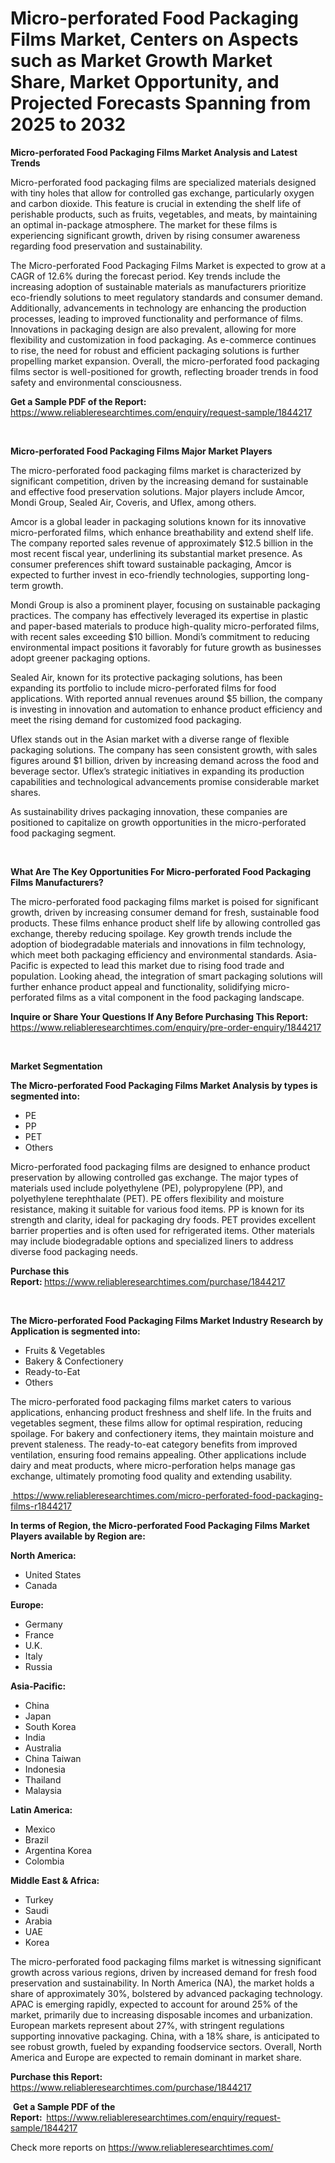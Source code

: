 <p><h1>Micro-perforated Food Packaging Films Market, Centers on Aspects such as Market Growth Market Share, Market Opportunity, and Projected Forecasts Spanning from 2025 to 2032</h1></p><p><strong>Micro-perforated Food Packaging Films Market Analysis and Latest Trends</strong></p>
<p><p>Micro-perforated food packaging films are specialized materials designed with tiny holes that allow for controlled gas exchange, particularly oxygen and carbon dioxide. This feature is crucial in extending the shelf life of perishable products, such as fruits, vegetables, and meats, by maintaining an optimal in-package atmosphere. The market for these films is experiencing significant growth, driven by rising consumer awareness regarding food preservation and sustainability. </p><p>The Micro-perforated Food Packaging Films Market is expected to grow at a CAGR of 12.6% during the forecast period. Key trends include the increasing adoption of sustainable materials as manufacturers prioritize eco-friendly solutions to meet regulatory standards and consumer demand. Additionally, advancements in technology are enhancing the production processes, leading to improved functionality and performance of films. Innovations in packaging design are also prevalent, allowing for more flexibility and customization in food packaging. As e-commerce continues to rise, the need for robust and efficient packaging solutions is further propelling market expansion. Overall, the micro-perforated food packaging films sector is well-positioned for growth, reflecting broader trends in food safety and environmental consciousness.</p></p>
<p><strong>Get a Sample PDF of the Report:&nbsp;</strong> <a href="https://www.reliableresearchtimes.com/enquiry/request-sample/1844217?utm_campaign=3184&utm_medium=2&utm_source=Github&utm_content=ia&utm_term=08032025&utm_id=micro-perforated-food-packaging-films">https://www.reliableresearchtimes.com/enquiry/request-sample/1844217</a></p>
<p>&nbsp;</p>
<p><strong>Micro-perforated Food Packaging Films Major Market Players</strong></p>
<p><p>The micro-perforated food packaging films market is characterized by significant competition, driven by the increasing demand for sustainable and effective food preservation solutions. Major players include Amcor, Mondi Group, Sealed Air, Coveris, and Uflex, among others.</p><p>Amcor is a global leader in packaging solutions known for its innovative micro-perforated films, which enhance breathability and extend shelf life. The company reported sales revenue of approximately $12.5 billion in the most recent fiscal year, underlining its substantial market presence. As consumer preferences shift toward sustainable packaging, Amcor is expected to further invest in eco-friendly technologies, supporting long-term growth.</p><p>Mondi Group is also a prominent player, focusing on sustainable packaging practices. The company has effectively leveraged its expertise in plastic and paper-based materials to produce high-quality micro-perforated films, with recent sales exceeding $10 billion. Mondi’s commitment to reducing environmental impact positions it favorably for future growth as businesses adopt greener packaging options.</p><p>Sealed Air, known for its protective packaging solutions, has been expanding its portfolio to include micro-perforated films for food applications. With reported annual revenues around $5 billion, the company is investing in innovation and automation to enhance product efficiency and meet the rising demand for customized food packaging.</p><p>Uflex stands out in the Asian market with a diverse range of flexible packaging solutions. The company has seen consistent growth, with sales figures around $1 billion, driven by increasing demand across the food and beverage sector. Uflex’s strategic initiatives in expanding its production capabilities and technological advancements promise considerable market shares.</p><p>As sustainability drives packaging innovation, these companies are positioned to capitalize on growth opportunities in the micro-perforated food packaging segment.</p></p>
<p>&nbsp;</p>
<p><strong>What Are The Key Opportunities For Micro-perforated Food Packaging Films Manufacturers?</strong></p>
<p><p>The micro-perforated food packaging films market is poised for significant growth, driven by increasing consumer demand for fresh, sustainable food products. These films enhance product shelf life by allowing controlled gas exchange, thereby reducing spoilage. Key growth trends include the adoption of biodegradable materials and innovations in film technology, which meet both packaging efficiency and environmental standards. Asia-Pacific is expected to lead this market due to rising food trade and population. Looking ahead, the integration of smart packaging solutions will further enhance product appeal and functionality, solidifying micro-perforated films as a vital component in the food packaging landscape.</p></p>
<p><strong>Inquire or Share Your Questions If Any Before Purchasing This Report:</strong> <a href="https://www.reliableresearchtimes.com/enquiry/pre-order-enquiry/1844217?utm_campaign=3184&utm_medium=2&utm_source=Github&utm_content=ia&utm_term=08032025&utm_id=micro-perforated-food-packaging-films">https://www.reliableresearchtimes.com/enquiry/pre-order-enquiry/1844217</a></p>
<p>&nbsp;</p>
<p><strong>Market Segmentation</strong></p>
<p><strong>The Micro-perforated Food Packaging Films Market Analysis by types is segmented into:</strong></p>
<p><ul><li>PE</li><li>PP</li><li>PET</li><li>Others</li></ul></p>
<p><p>Micro-perforated food packaging films are designed to enhance product preservation by allowing controlled gas exchange. The major types of materials used include polyethylene (PE), polypropylene (PP), and polyethylene terephthalate (PET). PE offers flexibility and moisture resistance, making it suitable for various food items. PP is known for its strength and clarity, ideal for packaging dry foods. PET provides excellent barrier properties and is often used for refrigerated items. Other materials may include biodegradable options and specialized liners to address diverse food packaging needs.</p></p>
<p><strong>Purchase this Report:&nbsp;</strong><a href="https://www.reliableresearchtimes.com/purchase/1844217?utm_campaign=3184&utm_medium=2&utm_source=Github&utm_content=ia&utm_term=08032025&utm_id=micro-perforated-food-packaging-films">https://www.reliableresearchtimes.com/purchase/1844217</a></p>
<p>&nbsp;</p>
<p><strong>The Micro-perforated Food Packaging Films Market Industry Research by Application is segmented into:</strong></p>
<p><ul><li>Fruits & Vegetables</li><li>Bakery & Confectionery</li><li>Ready-to-Eat</li><li>Others</li></ul></p>
<p><p>The micro-perforated food packaging films market caters to various applications, enhancing product freshness and shelf life. In the fruits and vegetables segment, these films allow for optimal respiration, reducing spoilage. For bakery and confectionery items, they maintain moisture and prevent staleness. The ready-to-eat category benefits from improved ventilation, ensuring food remains appealing. Other applications include dairy and meat products, where micro-perforation helps manage gas exchange, ultimately promoting food quality and extending usability.</p></p>
<p><a href="https://www.reliableresearchtimes.com/micro-perforated-food-packaging-films-r1844217?utm_campaign=3184&utm_medium=2&utm_source=Github&utm_content=ia&utm_term=08032025&utm_id=micro-perforated-food-packaging-films">&nbsp;https://www.reliableresearchtimes.com/micro-perforated-food-packaging-films-r1844217</a></p>
<p><strong>In terms of Region, the Micro-perforated Food Packaging Films Market Players available by Region are:</strong></p>
<p>
    <p> <strong> North America: </strong>
        <ul>
            <li>United States</li>
            <li>Canada</li>
        </ul>
        </p> 
    <p> <strong> Europe: </strong>
        <ul>
            <li>Germany</li>
            <li>France</li>
            <li>U.K.</li>
            <li>Italy</li>
            <li>Russia</li>
        </ul>
        </p> 
    <p> <strong> Asia-Pacific: </strong>
        <ul>
            <li>China</li>
            <li>Japan</li>
            <li>South Korea</li>
            <li>India</li>
            <li>Australia</li>
            <li>China Taiwan</li>
            <li>Indonesia</li>
            <li>Thailand</li>
            <li>Malaysia</li>
        </ul>
        </p> 
    <p> <strong> Latin America: </strong>
        <ul>
            <li>Mexico</li>
            <li>Brazil</li>
            <li>Argentina Korea</li>
            <li>Colombia</li>
        </ul>
        </p> 
    <p> <strong> Middle East & Africa: </strong>
        <ul>
            <li>Turkey</li>
            <li>Saudi</li>
            <li>Arabia</li>
            <li>UAE</li>
            <li>Korea</li>
        </ul>
    </p>
    </p>
<p><p>The micro-perforated food packaging films market is witnessing significant growth across various regions, driven by increased demand for fresh food preservation and sustainability. In North America (NA), the market holds a share of approximately 30%, bolstered by advanced packaging technology. APAC is emerging rapidly, expected to account for around 25% of the market, primarily due to increasing disposable incomes and urbanization. European markets represent about 27%, with stringent regulations supporting innovative packaging. China, with a 18% share, is anticipated to see robust growth, fueled by expanding foodservice sectors. Overall, North America and Europe are expected to remain dominant in market share.</p></p>
<p><strong>Purchase this Report: </strong><a href="https://www.reliableresearchtimes.com/purchase/1844217?utm_campaign=3184&utm_medium=2&utm_source=Github&utm_content=ia&utm_term=08032025&utm_id=micro-perforated-food-packaging-films">https://www.reliableresearchtimes.com/purchase/1844217</a></p>
<p>&nbsp;<strong>Get a Sample PDF of the Report:&nbsp;&nbsp;</strong><a href="https://www.reliableresearchtimes.com/enquiry/request-sample/1844217?utm_campaign=3184&utm_medium=2&utm_source=Github&utm_content=ia&utm_term=08032025&utm_id=micro-perforated-food-packaging-films">https://www.reliableresearchtimes.com/enquiry/request-sample/1844217</a></p>
<p><strong></strong></p>
<p>Check more reports on <a href="https://www.reliableresearchtimes.com/?utm_campaign=3184&utm_medium=2&utm_source=Github&utm_content=ia&utm_term=08032025&utm_id=micro-perforated-food-packaging-films">https://www.reliableresearchtimes.com/</a></p>